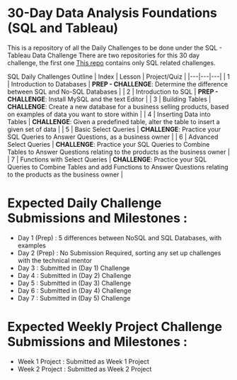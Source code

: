 # 30-Day Data Analysis Foundations (SQL and Tableau)
This is a repository of all the Daily Challenges to be done under the SQL - Tableau Data Challenge
There are two repositories for this 30 day challenge, the first one [This repo](https://github.com/zinduaschool/SQL-30-Day-Challenge) contains only SQL related challenges. 

SQL Daily Challenges Outline
| Index | Lesson | Project/Quiz |
|---|---|---|
| 1 | Introduction to Databases | **PREP - CHALLENGE**: Determine the difference between SQL and No-SQL Databases |
| 2 | Introduction to SQL  | **PREP - CHALLENGE**: Install MySQL and the text Editor |
| 3 | Building Tables | **CHALLENGE**: Create a new database for a business selling products, based on examples of data you want to store within |
| 4 | Inserting Data into Tables |  **CHALLENGE**: Given a predefined table, alter the table to insert a given set of data |
| 5 | Basic Select Queries |  **CHALLENGE**: Practice your SQL Queries to Answer Questions, as a business owner |
| 6 | Advanced Select Queries |  **CHALLENGE**: Practice your SQL Queries to Combine Tables to Answer Questions relating to the products as the business owner |
| 7 | Functions with Select Queries |  **CHALLENGE**: Practice your SQL Queries to Combine Tables and add Functions to Answer Questions relating to the products as the business owner |

# Expected Daily Challenge Submissions and Milestones :
- Day 1 (Prep) : 5 differences between NoSQL and SQL Databases, with examples
- Day 2 (Prep) : No Submission Required, sorting any set up challenges with the technical mentor
- Day 3 : Submitted in (Day 1) Challenge
- Day 4 : Submitted in (Day 2) Challenge
- Day 5 : Submitted in (Day 3) Challenge
- Day 6 : Submitted in (Day 4) Challenge
- Day 7 : Submitted in (Day 5) Challenge

  
# Expected Weekly Project Challenge Submissions and Milestones :
- Week 1 Project : Submitted as Week 1 Project 
- Week 2 Project : Submitted as Week 2 Project 


